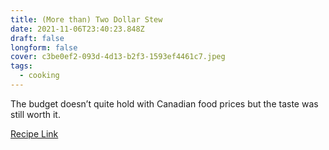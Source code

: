 ```yaml
---
title: (More than) Two Dollar Stew
date: 2021-11-06T23:40:23.848Z
draft: false
longform: false
cover: c3be0ef2-093d-4d13-b2f3-1593ef4461c7.jpeg
tags:
  - cooking
---
```

The budget doesn’t quite hold with Canadian food prices but the taste was still worth it.

[Recipe Link](https://www.joshuaweissman.com/post/2-dollar-stew-but-cheaper)
<!--more-->